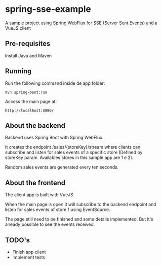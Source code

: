 # spring-sse-example
A sample project using Spring WebFlux for SSE (Server Sent Events) and a VueJS client

## Pre-requisites

Install Java and Maven

## Running

Run the following command inside de app folder:

    mvn spring-boot:run

Access the main page at:

    http://localhost:8080/

## About the backend

Backend uses Spring Boot with Spring WebFlux.

It creates the endpoint /sales/{storeKey}/stream where clients can subscribe and listen for sales events of a specific
store (Defined by storeKey param. Availables stores in this sample app are 1 e 2).

Random sales events are generated every ten seconds.

## About the frontend

The client app is built with VueJS.

When the main page is open it will subscribe to the backend endpoint and listen for sales events of store 1 using
EventSource.

The page still need to be finished and some details implemented. But it's already possible to see the events
received.

## TODO's

- Finish app client
- Implement tests